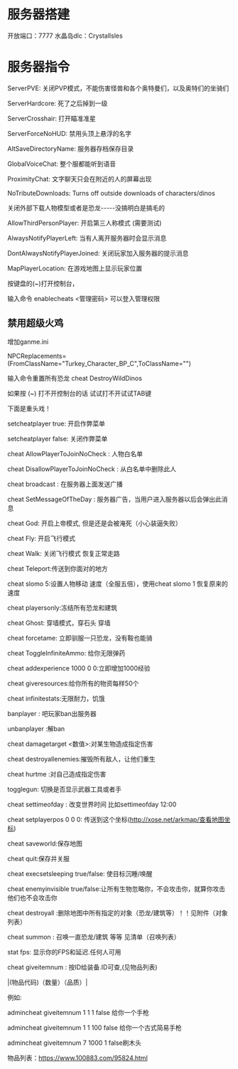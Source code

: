 # 服务器搭建
开放端口：7777
水晶岛dlc：CrystalIsles 

# 服务器指令
ServerPVE: 关闭PVP模式，不能伤害怪兽和各个奥特曼们，以及奥特们的坐骑们

ServerHardcore: 死了之后掉到一级

ServerCrosshair: 打开瞄准准星

ServerForceNoHUD: 禁用头顶上悬浮的名字

AltSaveDirectoryName: 服务器存档保存目录

GlobalVoiceChat: 整个服都能听到语音

ProximityChat: 文字聊天只会在附近的人的屏幕出现

NoTributeDownloads: Turns off outside downloads of characters/dinos

关闭外部下载人物模型或者是恐龙-----没搞明白是搞毛的

AllowThirdPersonPlayer: 开启第三人称模式 (需要测试)

AlwaysNotifyPlayerLeft: 当有人离开服务器时会显示消息

DontAlwaysNotifyPlayerJoined: 关闭玩家加入服务器的提示消息

MapPlayerLocation: 在游戏地图上显示玩家位置

按键盘的(~)打开控制台，

输入命令 enablecheats <管理密码> 可以登入管理权限
## 禁用超级火鸡
增加ganme.ini

NPCReplacements=(FromClassName="Turkey_Character_BP_C",ToClassName="")

输入命令重置所有恐龙
cheat DestroyWildDinos

如果按 (~) 打不开控制台的话 试试打不开试试TAB键

下面是重头戏！

setcheatplayer true: 开启作弊菜单

setcheatplayer false: 关闭作弊菜单

cheat AllowPlayerToJoinNoCheck : 人物白名单

cheat DisallowPlayerToJoinNoCheck : 从白名单中删除此人

cheat broadcast : 在服务器上面发送广播

cheat SetMessageOfTheDay : 服务器广告，当用户进入服务器以后会弹出此消息

cheat God: 开启上帝模式, 但是还是会被淹死（小心装逼失败）

cheat Fly: 开启飞行模式

cheat Walk: 关闭飞行模式 恢复正常走路

cheat Teleport:传送到你面对的地方

cheat slomo 5:设置人物移动 速度（全服五倍），使用cheat slomo 1 恢复原来的速度

cheat playersonly:冻结所有恐龙和建筑

cheat Ghost: 穿墙模式，穿石头 穿墙

cheat forcetame: 立即驯服一只恐龙，没有鞍也能骑

cheat ToggleInfiniteAmmo: 给你无限弹药

cheat addexperience 1000 0 0:立即增加1000经验

cheat giveresources:给你所有的物资每样50个

cheat infinitestats:无限耐力，饥饿

banplayer : 吧玩家ban出服务器

unbanplayer :解ban

cheat damagetarget <数值>:对某生物造成指定伤害

cheat destroyallenemies:摧毁所有敌人，让他们重生

cheat hurtme :对自己造成指定伤害

togglegun: 切换是否显示武器工具或者手

cheat settimeofday : 改变世界时间 比如settimeofday 12:00

cheat setplayerpos 0 0 0: 传送到这个坐标(http://xose.net/arkmap/查看地图坐标)

cheat saveworld:保存地图

cheat quit:保存并关服

cheat execsetsleeping true/false: 使目标沉睡/唤醒

cheat enemyinvisible true/false:让所有生物忽略你，不会攻击你，就算你攻击他们也不会攻击你

cheat destroyall :删除地图中所有指定的对象（恐龙/建筑等）！！见附件（对象列表）

cheat summon : 召唤一直恐龙/建筑 等等 见清单（召唤列表）

stat fps: 显示你的FPS和延迟.任何人可用

cheat giveitemnum : 按ID给装备.ID可查,(见物品列表)

|(物品代码)（数量）（品质）|

例如:

admincheat giveitemnum 1 1 1 false 给你一个手枪

admincheat giveitemnum 1 1 100 false 给你一个古式简易手枪

admincheat giveitemnum 7 1000 1 false刷木头

物品列表：https://www.100883.com/95824.html